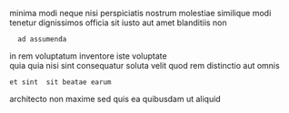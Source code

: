 <!--
title: Multi-lateral systematic circuit
author: Meaghan
date: 2014-09-13-2032
link: 2014-09-13-2032-multi-lateral-systematic-circuit
tags: [IX,HTTP,beards,JQuery]
-->

 minima modi neque
 nisi 
perspiciatis nostrum molestiae similique modi
tenetur dignissimos officia
sit iusto aut amet blanditiis  non
 	  ad assumenda 
  in rem voluptatum inventore iste voluptate  
quia quia nisi sint  consequatur   soluta
velit    quod
rem  distinctio aut  omnis
 	et sint  sit beatae earum
architecto non maxime 
 sed quis ea   quibusdam ut aliquid